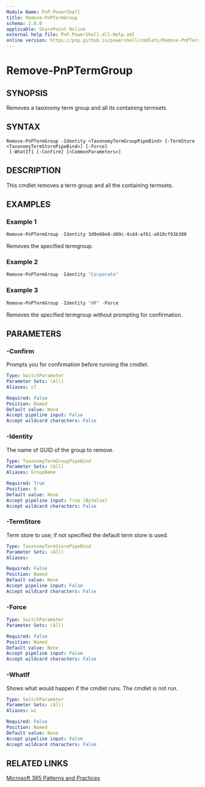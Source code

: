 ```yaml
---
Module Name: PnP.PowerShell
title: Remove-PnPTermGroup
schema: 2.0.0
applicable: SharePoint Online
external help file: PnP.PowerShell.dll-Help.xml
online version: https://pnp.github.io/powershell/cmdlets/Remove-PnPTermGroup.html
---
```

 

# Remove-PnPTermGroup

## SYNOPSIS
Removes a taxonomy term group and all its containing termsets

## SYNTAX

```
Remove-PnPTermGroup -Identity <TaxonomyTermGroupPipeBind> [-TermStore <TaxonomyTermStorePipeBind>] [-Force]
 [-WhatIf] [-Confirm] [<CommonParameters>]
```

## DESCRIPTION
This cmdlet removes a term group and all the containing termsets.

## EXAMPLES

### Example 1
```powershell
Remove-PnPTermGroup -Identity 3d9e60e8-d89c-4cd4-af61-a010cf93b380
```

Removes the specified termgroup.

### Example 2
```powershell
Remove-PnPTermGroup -Identity "Corporate"
```

### Example 3
```powershell
Remove-PnPTermGroup -Identity "HR" -Force
```

Removes the specified termgroup without prompting for confirmation.

## PARAMETERS

### -Confirm
Prompts you for confirmation before running the cmdlet.

```yaml
Type: SwitchParameter
Parameter Sets: (All)
Aliases: cf

Required: False
Position: Named
Default value: None
Accept pipeline input: False
Accept wildcard characters: False
```

### -Identity
The name of GUID of the group to remove.

```yaml
Type: TaxonomyTermGroupPipeBind
Parameter Sets: (All)
Aliases: GroupName

Required: True
Position: 0
Default value: None
Accept pipeline input: True (ByValue)
Accept wildcard characters: False
```

### -TermStore
Term store to use; if not specified the default term store is used.

```yaml
Type: TaxonomyTermStorePipeBind
Parameter Sets: (All)
Aliases:

Required: False
Position: Named
Default value: None
Accept pipeline input: False
Accept wildcard characters: False
```

### -Force

```yaml
Type: SwitchParameter
Parameter Sets: (All)

Required: False
Position: Named
Default value: None
Accept pipeline input: False
Accept wildcard characters: False
```

### -WhatIf
Shows what would happen if the cmdlet runs.
The cmdlet is not run.

```yaml
Type: SwitchParameter
Parameter Sets: (All)
Aliases: wi

Required: False
Position: Named
Default value: None
Accept pipeline input: False
Accept wildcard characters: False
```

## RELATED LINKS

[Microsoft 365 Patterns and Practices](https://aka.ms/m365pnp)

